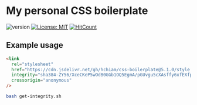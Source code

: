 # My personal CSS boilerplate

![version](https://img.shields.io/github/release/hchiam/css-boilerplate) [![License: MIT](https://img.shields.io/badge/License-MIT-yellow.svg)](https://github.com/hchiam/css-boilerplate/blob/master/LICENSE) [![HitCount](http://hits.dwyl.com/hchiam/css-boilerplate.svg)](http://hits.dwyl.com/hchiam/css-boilerplate)

## Example usage

```html
<link
  rel="stylesheet"
  href="https://cdn.jsdelivr.net/gh/hchiam/css-boilerplate@5.1.0/style.css"
  integrity="sha384-ZY56/XceCKeP5wOdB0GGb1OQ5EgmA/pGUvgu5cXAsffy6xfEXfphVV9PMr89E8WI"
  crossorigin="anonymous"
/>
```

```bash
bash get-integrity.sh
```
